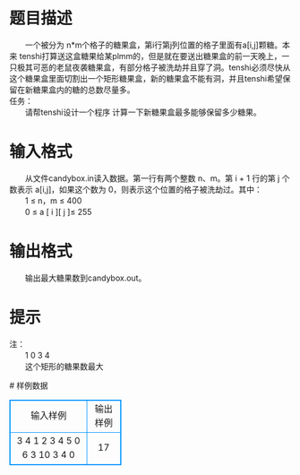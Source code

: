 # 

 
 # 题目描述 
<p>
　　一个被分为 n*m个格子的糖果盒，第i行第j列位置的格子里面有a[i,j]颗糖。本来 tenshi打算送这盒糖果给某plmm的，但是就在要送出糖果盒的前一天晚上，一只极其可恶的老鼠夜袭糖果盒，有部分格子被洗劫并且穿了洞。tenshi必须尽快从这个糖果盒里面切割出一个矩形糖果盒，新的糖果盒不能有洞，并且tenshi希望保留在新糖果盒内的糖的总数尽量多。<br>任务：<br>　　请帮tenshi设计一个程序 计算一下新糖果盒最多能够保留多少糖果。<br></p> 

 
 # 输入格式 
<p>
　　从文件candybox.in读入数据。第一行有两个整数 n、m。第 i + 1 行的第 j 个数表示 a[i,j]，如果这个数为 0，则表示这个位置的格子被洗劫过。其中：<br>　　1 ≤ n，m ≤ 400<br>　　0 ≤ a [ i ][ j ]≤ 255<br></p> 

 
 # 输出格式 
<p>
　　输出最大糖果数到candybox.out。</p> 

 
 # 提示 
<p>
注：<br>　　1 0  3  4<br>　　这个矩形的糖果数最大<br></p> 
# 样例数据
<style>
        table,table tr th, table tr td { border:1px solid #0094ff; }
        table { width: 200px; min-height: 25px; line-height: 25px; text-align: center; border-collapse: collapse;}   
    </style>
<table>
	<tr>
		<td>输入样例</td>
		<td>输出样例</td>
	</tr>
<tr><td>3 4
1  2  3  4
5  0  6  3
10 3  4  0
</td><td>17</td></tr></table>
